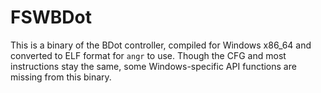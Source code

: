 # FSWBDot

This is a binary of the BDot controller, compiled for Windows x86_64 and converted to ELF format for `angr` to use. Though the CFG and most instructions stay the same, some Windows-specific API functions are missing from this binary.

